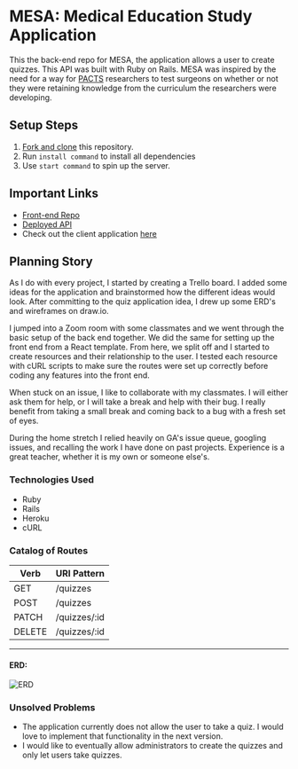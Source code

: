 
# MESA: Medical Education Study Application

This the back-end repo for MESA, the application allows a user to create quizzes. This API was built with Ruby on Rails. MESA was inspired by the need for a way for [PACTS](http://csph.brighamandwomens.org/cultural-dexterity-nih-r01-awarded/) researchers to test surgeons on whether or not they were retaining knowledge from the curriculum the researchers were developing.

## Setup Steps

1. [Fork and clone](https://git.generalassemb.ly/ga-wdi-boston/meta/wiki/ForkAndClone) this repository.
1. Run `install command` to install all dependencies
1. Use `start command` to spin up the server.

## Important Links

- [Front-end Repo](https://github.com/Danpowers24/Capstone-client)
- [Deployed API](https://git.heroku.com/shielded-ridge-23072.git)
- Check out the client application [here](https://danpowers24.github.io/Capstone-client/)

## Planning Story

As I do with every project, I started by creating a Trello board. I added some ideas for the application and brainstormed how the different ideas would look. After committing to the quiz application idea, I drew up some ERD's and wireframes on draw.io.

I jumped into a Zoom room with some classmates and we went through the basic setup of the back end together. We did the same for setting up the front end from a React template. From here, we split off and I started to create resources and their relationship to the user. I tested each resource with cURL scripts to make sure the routes were set up correctly before coding any features into the front end.

When stuck on an issue, I like to collaborate with my classmates. I will either ask them for help, or I will take a break and help with their bug. I really benefit from taking a small break and coming back to a bug with a fresh set of eyes.

During the home stretch I relied heavily on GA's issue queue, googling issues, and recalling the work I have done on past projects. Experience is a great teacher, whether it is my own or someone else's.

### Technologies Used

- Ruby
- Rails
- Heroku
- cURL

### Catalog of Routes

Verb         |	URI Pattern
------------ | -------------
GET | /quizzes
POST | /quizzes
PATCH | /quizzes/:id
DELETE | /quizzes/:id

---

#### ERD:
![ERD](https://i.imgur.com/uMAPdyN.png)

### Unsolved Problems

- The application currently does not allow the user to take a quiz. I would love to implement that functionality in the next version.
- I would like to eventually allow administrators to create the quizzes and only let users take quizzes.
